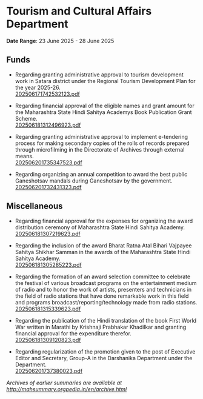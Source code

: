 # Tourism and Cultural Affairs Department

**Date Range**: 23 June 2025 - 28 June 2025


## Funds
- Regarding granting administrative approval to tourism development work in Satara district under the Regional Tourism Development Plan for the year 2025-26.\
  [202506171742532123.pdf](https://gr.maharashtra.gov.in/Site/Upload/Government%20Resolutions/English/202506171742532123.pdf)

- Regarding financial approval of the eligible names and grant amount for the Maharashtra State Hindi Sahitya Academys Book Publication Grant Scheme.\
  [202506181312496923.pdf](https://gr.maharashtra.gov.in/Site/Upload/Government%20Resolutions/English/202506181312496923.pdf)

- Regarding granting administrative approval to implement e-tendering process for making secondary copies of the rolls of records prepared through microfilming in the Directorate of Archives through external means.\
  [202506201735347523.pdf](https://gr.maharashtra.gov.in/Site/Upload/Government%20Resolutions/English/202506201735347523.pdf)

- Regarding organizing an annual competition to award the best public Ganeshotsav mandals during Ganeshotsav by the government.\
  [202506201732431323.pdf](https://gr.maharashtra.gov.in/Site/Upload/Government%20Resolutions/English/202506201732431323.pdf)

## Miscellaneous
- Regarding financial approval for the expenses for organizing the award distribution ceremony of Maharashtra State Hindi Sahitya Academy.\
  [202506181307219623.pdf](https://gr.maharashtra.gov.in/Site/Upload/Government%20Resolutions/English/202506181307219623.pdf)

- Regarding the inclusion of the award Bharat Ratna Atal Bihari Vajpayee Sahitya Shikhar Samman in the awards of the Maharashtra State Hindi Sahitya Academy.\
  [202506181305285223.pdf](https://gr.maharashtra.gov.in/Site/Upload/Government%20Resolutions/English/202506181305285223.pdf)

- Regarding the formation of an award selection committee to celebrate the festival of various broadcast programs on the entertainment medium of radio and to honor the work of artists, presenters and technicians in the field of radio stations that have done remarkable work in this field and programs broadcast/reporting/technology made from radio stations.\
  [202506181315339623.pdf](https://gr.maharashtra.gov.in/Site/Upload/Government%20Resolutions/English/202506181315339623.pdf)

- Regarding the publication of the Hindi translation of the book First World War written in Marathi by Krishnaji Prabhakar Khadilkar and granting financial approval for the expenditure therefor.\
  [202506181309120823.pdf](https://gr.maharashtra.gov.in/Site/Upload/Government%20Resolutions/English/202506181309120823.pdf)

- Regarding regularization of the promotion given to the post of Executive Editor and Secretary, Group-A in the Darshanika Department under the Department.\
  [202506201737380023.pdf](https://gr.maharashtra.gov.in/Site/Upload/Government%20Resolutions/English/202506201737380023.pdf)


*Archives of earlier summaries are available at http://mahsummary.orgpedia.in/en/archive.html*